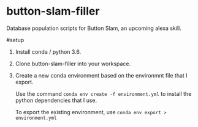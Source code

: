 # button-slam-filler
Database population scripts for Button Slam, an upcoming alexa skill. 

#setup
1. Install conda / python 3.6.
2. Clone button-slam-filler into your workspace.
3. Create a new conda environment based on the environmnt file that I export.  

   Use the command ```conda env create -f environment.yml``` to install the python dependencies that I use. 

   To export the existing environment, use ```conda env export > environment.yml```
